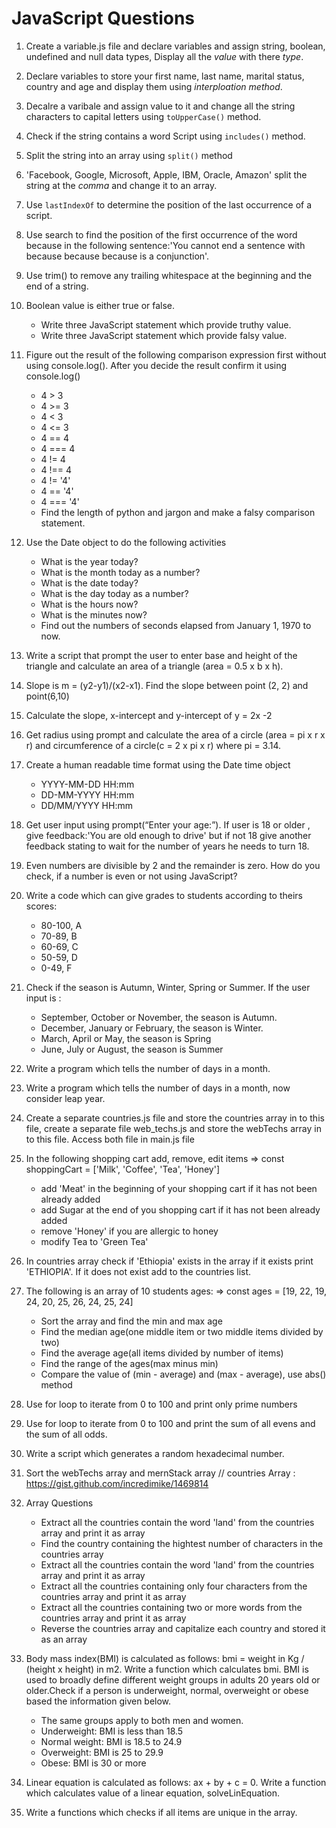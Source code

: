 # JavaScript Questions

1. Create a variable.js file and declare variables and assign string, boolean, undefined and null data types, Display all the _value_ with there _type_.

2. Declare variables to store your first name, last name, marital status, country and age and display them using _interploation method_.

3. Decalre a varibale and assign value to it and change all the string characters to capital letters using `toUpperCase()` method.

4. Check if the string contains a word Script using `includes()` method.

5. Split the string into an array using `split()` method

6. 'Facebook, Google, Microsoft, Apple, IBM, Oracle, Amazon' split the string at the _comma_ and change it to an array.

7. Use `lastIndexOf` to determine the position of the last occurrence of a script.

8. Use search to find the position of the first occurrence of the word because in the following sentence:'You cannot end a sentence with because because because is a conjunction'.

9. Use trim() to remove any trailing whitespace at the beginning and the end of a string.

10. Boolean value is either true or false.

    - Write three JavaScript statement which provide truthy value.
    - Write three JavaScript statement which provide falsy value.

11. Figure out the result of the following comparison expression first without using console.log(). After you decide the result confirm it using console.log()

    - 4 > 3
    - 4 >= 3
    - 4 < 3
    - 4 <= 3
    - 4 == 4
    - 4 === 4
    - 4 != 4
    - 4 !== 4
    - 4 != '4'
    - 4 == '4'
    - 4 === '4'
    - Find the length of python and jargon and make a falsy comparison statement.

12. Use the Date object to do the following activities

    - What is the year today?
    - What is the month today as a number?
    - What is the date today?
    - What is the day today as a number?
    - What is the hours now?
    - What is the minutes now?
    - Find out the numbers of seconds elapsed from January 1, 1970 to now.

13. Write a script that prompt the user to enter base and height of the triangle and calculate an area of a triangle (area = 0.5 x b x h).

14. Slope is m = (y2-y1)/(x2-x1). Find the slope between point (2, 2) and point(6,10)

15. Calculate the slope, x-intercept and y-intercept of y = 2x -2

16. Get radius using prompt and calculate the area of a circle (area = pi x r x r) and circumference of a circle(c = 2 x pi x r) where pi = 3.14.

17. Create a human readable time format using the Date time object

    - YYYY-MM-DD HH:mm
    - DD-MM-YYYY HH:mm
    - DD/MM/YYYY HH:mm

18. Get user input using prompt(“Enter your age:”). If user is 18 or older , give feedback:'You are old enough to drive' but if not 18 give another feedback stating to wait for the number of years he needs to turn 18.

19. Even numbers are divisible by 2 and the remainder is zero. How do you check, if a number is even or not using JavaScript?

20. Write a code which can give grades to students according to theirs scores:

    - 80-100, A
    - 70-89, B
    - 60-69, C
    - 50-59, D
    - 0-49, F

21. Check if the season is Autumn, Winter, Spring or Summer. If the user input is :

    - September, October or November, the season is Autumn.
    - December, January or February, the season is Winter.
    - March, April or May, the season is Spring
    - June, July or August, the season is Summer

22. Write a program which tells the number of days in a month.

23. Write a program which tells the number of days in a month, now consider leap year.

24. Create a separate countries.js file and store the countries array in to this file, create a separate file web_techs.js and store the webTechs array in to this file. Access both file in main.js file

25. In the following shopping cart add, remove, edit items
    => const shoppingCart = ['Milk', 'Coffee', 'Tea', 'Honey']

    - add 'Meat' in the beginning of your shopping cart if it has not been already added
    - add Sugar at the end of you shopping cart if it has not been already added
    - remove 'Honey' if you are allergic to honey
    - modify Tea to 'Green Tea'

26. In countries array check if 'Ethiopia' exists in the array if it exists print 'ETHIOPIA'. If it does not exist add to the countries list.

27. The following is an array of 10 students ages:
    => const ages = [19, 22, 19, 24, 20, 25, 26, 24, 25, 24]

    - Sort the array and find the min and max age
    - Find the median age(one middle item or two middle items divided by two)
    - Find the average age(all items divided by number of items)
    - Find the range of the ages(max minus min)
    - Compare the value of (min - average) and (max - average), use abs() method

28. Use for loop to iterate from 0 to 100 and print only prime numbers

29. Use for loop to iterate from 0 to 100 and print the sum of all evens and the sum of all odds.

30. Write a script which generates a random hexadecimal number.

31. Sort the webTechs array and mernStack array
    // countries Array : https://gist.github.com/incredimike/1469814

32. Array Questions

    - Extract all the countries contain the word 'land' from the countries array and print it as array
    - Find the country containing the hightest number of characters in the countries array
    - Extract all the countries contain the word 'land' from the countries array and print it as array
    - Extract all the countries containing only four characters from the countries array and print it as array
    - Extract all the countries containing two or more words from the countries array and print it as array
    - Reverse the countries array and capitalize each country and stored it as an array

33. Body mass index(BMI) is calculated as follows: bmi = weight in Kg / (height x height) in m2. Write a function which calculates bmi. BMI is used to broadly define different weight groups in adults 20 years old or older.Check if a person is underweight, normal, overweight or obese based the information given below.

    - The same groups apply to both men and women.
    - Underweight: BMI is less than 18.5
    - Normal weight: BMI is 18.5 to 24.9
    - Overweight: BMI is 25 to 29.9
    - Obese: BMI is 30 or more

34. Linear equation is calculated as follows: ax + by + c = 0. Write a function which calculates value of a linear equation, solveLinEquation.

35. Write a functions which checks if all items are unique in the array.
